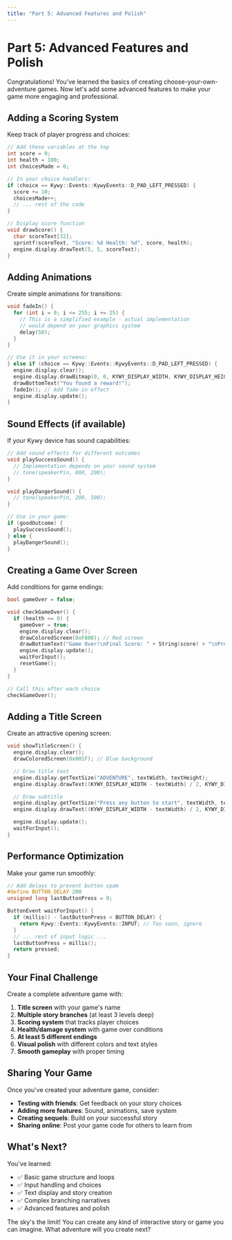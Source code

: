 ```yaml
---
title: "Part 5: Advanced Features and Polish"
---
```


<!--
SPDX-FileCopyrightText: 2025 KOINSLOT, Inc.

SPDX-License-Identifier: GPL-3.0-or-later
-->

# Part 5: Advanced Features and Polish

Congratulations! You've learned the basics of creating choose-your-own-adventure games. Now let's add some advanced features to make your game more engaging and professional.

## Adding a Scoring System

Keep track of player progress and choices:

```cpp
// Add these variables at the top
int score = 0;
int health = 100;
int choicesMade = 0;

// In your choice handlers:
if (choice == Kywy::Events::KywyEvents::D_PAD_LEFT_PRESSED) {
  score += 10;
  choicesMade++;
  // ... rest of the code
}

// Display score function
void drawScore() {
  char scoreText[32];
  sprintf(scoreText, "Score: %d Health: %d", score, health);
  engine.display.drawText(5, 5, scoreText);
}
```

## Adding Animations

Create simple animations for transitions:

```cpp
void fadeIn() {
  for (int i = 0; i <= 255; i += 25) {
    // This is a simplified example - actual implementation
    // would depend on your graphics system
    delay(50);
  }
}

// Use it in your screens:
} else if (choice == Kywy::Events::KywyEvents::D_PAD_LEFT_PRESSED) {
  engine.display.clear();
  engine.display.drawBitmap(0, 0, KYWY_DISPLAY_WIDTH, KYWY_DISPLAY_HEIGHT, leftScreen);
  drawBottomText("You found a reward!");
  fadeIn(); // Add fade-in effect
  engine.display.update();
}
```

## Sound Effects (if available)

If your Kywy device has sound capabilities:

```cpp
// Add sound effects for different outcomes
void playSuccessSound() {
  // Implementation depends on your sound system
  // tone(speakerPin, 800, 200);
}

void playDangerSound() {
  // tone(speakerPin, 200, 500);
}

// Use in your game:
if (goodOutcome) {
  playSuccessSound();
} else {
  playDangerSound();
}
```

## Creating a Game Over Screen

Add conditions for game endings:

```cpp
bool gameOver = false;

void checkGameOver() {
  if (health <= 0) {
    gameOver = true;
    engine.display.clear();
    drawColoredScreen(0xF800); // Red screen
    drawBottomText("Game Over!\nFinal Score: " + String(score) + "\nPress any button to restart");
    engine.display.update();
    waitForInput();
    resetGame();
  }
}

// Call this after each choice
checkGameOver();
```

## Adding a Title Screen

Create an attractive opening screen:

```cpp
void showTitleScreen() {
  engine.display.clear();
  drawColoredScreen(0x001F); // Blue background

  // Draw title text
  engine.display.getTextSize("ADVENTURE", textWidth, textHeight);
  engine.display.drawText((KYWY_DISPLAY_WIDTH - textWidth) / 2, KYWY_DISPLAY_HEIGHT / 2 - 20, "ADVENTURE");

  // Draw subtitle
  engine.display.getTextSize("Press any button to start", textWidth, textHeight);
  engine.display.drawText((KYWY_DISPLAY_WIDTH - textWidth) / 2, KYWY_DISPLAY_HEIGHT / 2 + 10, "Press any button to start");

  engine.display.update();
  waitForInput();
}
```

## Performance Optimization

Make your game run smoothly:

```cpp
// Add delays to prevent button spam
#define BUTTON_DELAY 200
unsigned long lastButtonPress = 0;

ButtonEvent waitForInput() {
  if (millis() - lastButtonPress < BUTTON_DELAY) {
    return Kywy::Events::KywyEvents::INPUT; // Too soon, ignore
  }
  // ... rest of input logic ...
  lastButtonPress = millis();
  return pressed;
}
```

## Your Final Challenge

Create a complete adventure game with:

1. **Title screen** with your game's name
2. **Multiple story branches** (at least 3 levels deep)
3. **Scoring system** that tracks player choices
4. **Health/damage system** with game over conditions
5. **At least 5 different endings**
6. **Visual polish** with different colors and text styles
7. **Smooth gameplay** with proper timing

## Sharing Your Game

Once you've created your adventure game, consider:

- **Testing with friends**: Get feedback on your story choices
- **Adding more features**: Sound, animations, save system
- **Creating sequels**: Build on your successful story
- **Sharing online**: Post your game code for others to learn from

## What's Next?

You've learned:
- ✅ Basic game structure and loops
- ✅ Input handling and choices
- ✅ Text display and story creation
- ✅ Complex branching narratives
- ✅ Advanced features and polish

The sky's the limit! You can create any kind of interactive story or game you can imagine. What adventure will you create next?
